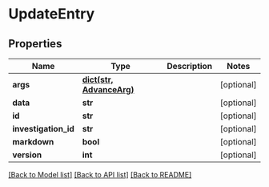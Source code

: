 # UpdateEntry

## Properties
Name | Type | Description | Notes
------------ | ------------- | ------------- | -------------
**args** | [**dict(str, AdvanceArg)**](AdvanceArg.md) |  | [optional] 
**data** | **str** |  | [optional] 
**id** | **str** |  | [optional] 
**investigation_id** | **str** |  | [optional] 
**markdown** | **bool** |  | [optional] 
**version** | **int** |  | [optional] 

[[Back to Model list]](README.md#documentation-for-models) [[Back to API list]](../README.md#documentation-for-api-endpoints) [[Back to README]](../README.md)


